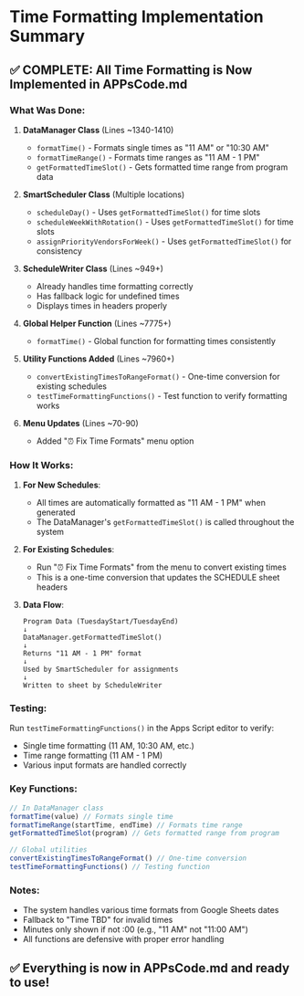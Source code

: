 # Time Formatting Implementation Summary

## ✅ COMPLETE: All Time Formatting is Now Implemented in APPsCode.md

### What Was Done:

1. **DataManager Class** (Lines ~1340-1410)
   - `formatTime()` - Formats single times as "11 AM" or "10:30 AM"
   - `formatTimeRange()` - Formats time ranges as "11 AM - 1 PM"
   - `getFormattedTimeSlot()` - Gets formatted time range from program data

2. **SmartScheduler Class** (Multiple locations)
   - `scheduleDay()` - Uses `getFormattedTimeSlot()` for time slots
   - `scheduleWeekWithRotation()` - Uses `getFormattedTimeSlot()` for time slots
   - `assignPriorityVendorsForWeek()` - Uses `getFormattedTimeSlot()` for consistency

3. **ScheduleWriter Class** (Lines ~949+)
   - Already handles time formatting correctly
   - Has fallback logic for undefined times
   - Displays times in headers properly

4. **Global Helper Function** (Lines ~7775+)
   - `formatTime()` - Global function for formatting times consistently

5. **Utility Functions Added** (Lines ~7960+)
   - `convertExistingTimesToRangeFormat()` - One-time conversion for existing schedules
   - `testTimeFormattingFunctions()` - Test function to verify formatting works

6. **Menu Updates** (Lines ~70-90)
   - Added "⏰ Fix Time Formats" menu option

### How It Works:

1. **For New Schedules**: 
   - All times are automatically formatted as "11 AM - 1 PM" when generated
   - The DataManager's `getFormattedTimeSlot()` is called throughout the system

2. **For Existing Schedules**:
   - Run "⏰ Fix Time Formats" from the menu to convert existing times
   - This is a one-time conversion that updates the SCHEDULE sheet headers

3. **Data Flow**:
   ```
   Program Data (TuesdayStart/TuesdayEnd)
   ↓
   DataManager.getFormattedTimeSlot()
   ↓
   Returns "11 AM - 1 PM" format
   ↓
   Used by SmartScheduler for assignments
   ↓
   Written to sheet by ScheduleWriter
   ```

### Testing:

Run `testTimeFormattingFunctions()` in the Apps Script editor to verify:
- Single time formatting (11 AM, 10:30 AM, etc.)
- Time range formatting (11 AM - 1 PM)
- Various input formats are handled correctly

### Key Functions:

```javascript
// In DataManager class
formatTime(value) // Formats single time
formatTimeRange(startTime, endTime) // Formats time range
getFormattedTimeSlot(program) // Gets formatted range from program

// Global utilities
convertExistingTimesToRangeFormat() // One-time conversion
testTimeFormattingFunctions() // Testing function
```

### Notes:

- The system handles various time formats from Google Sheets dates
- Fallback to "Time TBD" for invalid times
- Minutes only shown if not :00 (e.g., "11 AM" not "11:00 AM")
- All functions are defensive with proper error handling

## ✅ Everything is now in APPsCode.md and ready to use!
